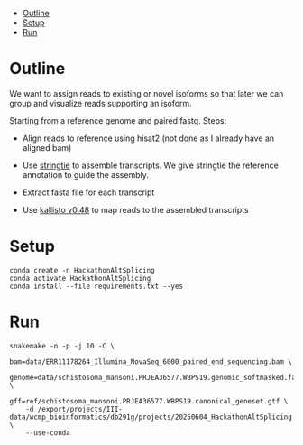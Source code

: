 <!-- vim-markdown-toc GFM -->

* [Outline](#outline)
* [Setup](#setup)
* [Run](#run)

<!-- vim-markdown-toc -->

# Outline

We want to assign reads to existing or novel isoforms so that later we can
group and visualize reads supporting an isoform.

Starting from a reference genome and paired fastq. Steps:

* Align reads to reference using hisat2 (not done as I already have an aligned bam)

* Use [stringtie](https://github.com/gpertea/stringtie) to assemble
  transcripts. We give stringtie the reference annotation to guide the assembly.

* Extract fasta file for each transcript

* Use [kallisto v0.48](https://pachterlab.github.io/kallisto/manual.html) to map reads to the assembled transcripts

# Setup

```
conda create -n HackathonAltSplicing
conda activate HackathonAltSplicing
conda install --file requirements.txt --yes
```

# Run

```
snakemake -n -p -j 10 -C \
    bam=data/ERR11178264_Illumina_NovaSeq_6000_paired_end_sequencing.bam \
    genome=data/schistosoma_mansoni.PRJEA36577.WBPS19.genomic_softmasked.fa \
    gff=ref/schistosoma_mansoni.PRJEA36577.WBPS19.canonical_geneset.gtf \
    -d /export/projects/III-data/wcmp_bioinformatics/db291g/projects/20250604_HackathonAltSplicing \
    --use-conda
```


